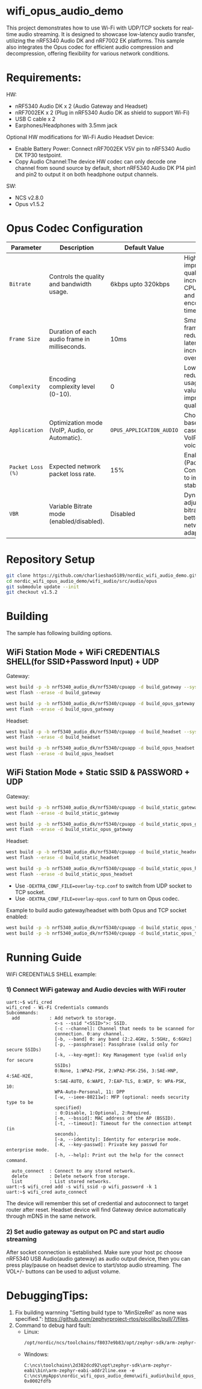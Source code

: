 # wifi_opus_audio_demo

This project demonstrates how to use Wi-Fi with UDP/TCP sockets for real-time audio streaming. It is designed to showcase low-latency audio transfer, utilizing the nRF5340 Audio DK and nRF7002 EK platforms. This sample also integrates the Opus codec for efficient audio compression and decompression, offering flexibility for various network conditions.

# Requirements:

HW: 
- nRF5340 Audio DK x 2 (Audio Gateway and Headset)
- nRF7002EK x 2 (Plug in nRF5340 Audio DK as shield to support Wi-Fi)
- USB C cable x 2
- Earphones/Headphones with 3.5mm jack

Optional HW modifications for Wi-Fi Audio Headset Device:
- Enable Battery Power: Connect nRF7002EK V5V pin to nRF5340 Audio DK TP30 testpoint.
- Copy Audio Channel:The device HW codec can only decode one channel from sound source by default, short nRF5340 Audio DK P14 pin1 and pin2 to output it on both headphone output channels.

SW: 
- NCS v2.8.0
- Opus v1.5.2


# Opus Codec Configuration

| **Parameter**       | **Description**                                    | **Default Value**      | **Notes**                                                   |
|---------------------|----------------------------------------------------|-------------------------|------------------------------------------------------------|
| `Bitrate`           | Controls the quality and bandwidth usage.          | 6kbps upto 320kbps       | Higher bitrate improves quality but increases CPU usage and frame encoding time.    |
| `Frame Size`        | Duration of each audio frame in milliseconds.      | 10ms                     | Smaller frames reduce latency but increase overhead.        |
| `Complexity`        | Encoding complexity level (0-10).                  | 0                        | Lower values reduce CPU usage; higher values improve quality. |
| `Application`       | Optimization mode (VoIP, Audio, or Automatic).     | `OPUS_APPLICATION_AUDIO` | Choose based on use case (e.g., VoIP for voice).            |
| `Packet Loss (%)`   | Expected network packet loss rate.                 | 15%                      | Enables PLC (Packet Loss Concealment) to improve stability. |
| `VBR`               | Variable Bitrate mode (enabled/disabled).          | Disabled                 | Dynamically adjusts bitrate for better network adaptation.  |

# Repository Setup

```bash
git clone https://github.com/charlieshao5189/nordic_wifi_audio_demo.git
cd nordic_wifi_opus_audio_demo/wifi_audio/src/audio/opus      
git submodule update --init
git checkout v1.5.2
```

# Building
The sample has following building options.

## WiFi Station Mode + WiFi CREDENTIALS SHELL(for SSID+Password Input) + UDP 

Gateway:

```bash
west build -p -b nrf5340_audio_dk/nrf5340/cpuapp -d build_gateway --sysbuild -- -DSHIELD="nrf7002ek" -DEXTRA_CONF_FILE="overlay-audio-gateway.conf"
west flash --erase -d build_gateway

west build -p -b nrf5340_audio_dk/nrf5340/cpuapp -d build_opus_gateway --sysbuild -- -DSHIELD="nrf7002ek" -DEXTRA_CONF_FILE="overlay-opus.conf;overlay-audio-gateway.conf"
west flash --erase -d build_opus_gateway
```

Headset:

```bash
west build -p -b nrf5340_audio_dk/nrf5340/cpuapp -d build_headset --sysbuild -- -DSHIELD="nrf7002ek"  -DEXTRA_CONF_FILE="overlay-audio-headset.conf"
west flash --erase -d build_headset

west build -p -b nrf5340_audio_dk/nrf5340/cpuapp -d build_opus_headset --sysbuild -- -DSHIELD="nrf7002ek"  -DEXTRA_CONF_FILE="overlay-opus.conf;overlay-audio-headset.conf"
west flash --erase -d build_opus_headset
```

## WiFi Station Mode + Static SSID & PASSWORD + UDP
Gateway:

```bash
west build -p -b nrf5340_audio_dk/nrf5340/cpuapp -d build_static_gateway --sysbuild -- -DSHIELD="nrf7002ek"  -DEXTRA_CONF_FILE="overlay-wifi-sta-static.conf;overlay-audio-gateway.conf"
west flash --erase -d build_static_gateway

west build -p -b nrf5340_audio_dk/nrf5340/cpuapp -d build_static_opus_gateway --sysbuild -- -DSHIELD="nrf7002ek"  -DEXTRA_CONF_FILE="overlay-wifi-sta-static.conf;overlay-opus.conf;overlay-audio-gateway.conf"
west flash --erase -d build_static_opus_gateway
```
Headset:

```bash
west build -p -b nrf5340_audio_dk/nrf5340/cpuapp -d build_static_headset --sysbuild -- -DSHIELD="nrf7002ek"  -DEXTRA_CONF_FILE="overlay-wifi-sta-static.conf;overlay-audio-headset.conf"
west flash --erase -d build_static_headset

west build -p -b nrf5340_audio_dk/nrf5340/cpuapp -d build_static_opus_headset --sysbuild -- -DSHIELD="nrf7002ek"  -DEXTRA_CONF_FILE="overlay-wifi-sta-static.conf;overlay-audio-headset.conf;overlay-opus.conf"
west flash --erase -d build_static_opus_headset
```

- Use `-DEXTRA_CONF_FILE=overlay-tcp.conf` to switch from UDP socket to TCP socket.
- Use `-DEXTRA_CONF_FILE=overlay-opus.conf` to turn on Opus codec.

Example to build audio gateway/headset with both Opus and TCP socket enabled:
```bash
west build -p -b nrf5340_audio_dk/nrf5340/cpuapp -d build_static_opus_tcp_gateway --sysbuild -- -DSHIELD="nrf7002ek"  -DEXTRA_CONF_FILE="overlay-wifi-sta-static.conf;overlay-opus.conf;overlay-tcp.conf;overlay-audio-gateway.conf"
west build -p -b nrf5340_audio_dk/nrf5340/cpuapp -d build_static_opus_tcp_headset --sysbuild -- -DSHIELD="nrf7002ek"  -DEXTRA_CONF_FILE="overlay-wifi-sta-static.conf;overlay-audio-headset.conf;overlay-opus.conf;overlay-tcp.conf"
```

# Running Guide
WiFi CREDENTIALS SHELL example:

### 1) Connect WiFi gateway and Audio devcies with WiFi router

```
uart:~$ wifi_cred
wifi_cred - Wi-Fi Credentials commands
Subcommands:
  add           : Add network to storage.
                  <-s --ssid "<SSID>">: SSID.
                  [-c --channel]: Channel that needs to be scanned for
                  connection. 0:any channel.
                  [-b, --band] 0: any band (2:2.4GHz, 5:5GHz, 6:6GHz]
                  [-p, --passphrase]: Passphrase (valid only for secure SSIDs)
                  [-k, --key-mgmt]: Key Management type (valid only for secure
                  SSIDs)
                  0:None, 1:WPA2-PSK, 2:WPA2-PSK-256, 3:SAE-HNP, 4:SAE-H2E,
                  5:SAE-AUTO, 6:WAPI, 7:EAP-TLS, 8:WEP, 9: WPA-PSK, 10:
                  WPA-Auto-Personal, 11: DPP
                  [-w, --ieee-80211w]: MFP (optional: needs security type to be
                  specified)
                  : 0:Disable, 1:Optional, 2:Required.
                  [-m, --bssid]: MAC address of the AP (BSSID).
                  [-t, --timeout]: Timeout for the connection attempt (in
                  seconds).
                  [-a, --identity]: Identity for enterprise mode.
                  [-K, --key-passwd]: Private key passwd for enterprise mode.
                  [-h, --help]: Print out the help for the connect command.

  auto_connect  : Connect to any stored network.
  delete        : Delete network from storage.
  list          : List stored networks.
uart:~$ wifi_cred add -s wifi_ssid -p wifi_password -k 1
uart:~$ wifi_cred auto_connect
```
The device will remember this set of credential and autoconnect to target router after reset.
Headset device will find Gateway device automatically through mDNS in the same network.

### 2) Set audio gateway as output on PC and start audio streaming

After socket connection is established. Make sure your host pc choose nRF5340 USB Audio(audio gateway) as audio output device, then you can press play/pause on headset device to start/stop audio streaming. The VOL+/- buttons can be used to adjust volume.


# DebuggingTips:
1. Fix building warnning "Setting build type to 'MinSizeRel' as none was specified.": https://github.com/zephyrproject-rtos/picolibc/pull/7/files.
2. Command to debug hard fault:
    - Linux:
        ```bash
        /opt/nordic/ncs/toolchains/f8037e9b83/opt/zephyr-sdk/arm-zephyr-eabi/bin/arm-zephyr-eabi-addr2line -e /opt/nordic/ncs/myapps/nordic_wifi_audio_demo/wifi_audio/build_static_headset/wifi_audio/zephyr/zephyr.elf 0x00094eae
        ```
    - Windows:
        ```
        C:\ncs\toolchains\2d382dcd92\opt\zephyr-sdk\arm-zephyr-eabi\bin\arm-zephyr-eabi-addr2line.exe -e C:\ncs\myApps\nordic_wifi_opus_audio_demo\wifi_audio\build_opus_headset\wifi_audio\zephyr\zephyr.elf 0x0002fdfb
        ```
